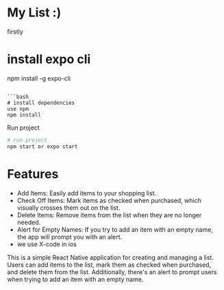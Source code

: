 # My List :)


firstly 

# install expo cli
npm install -g expo-cli
```

```bash
# install dependencies
use npm
npm install
```

Run project

```bash
# run project
npm start or expo start
```

# Features
- Add Items: Easily add items to your shopping list.
- Check Off Items: Mark items as checked when purchased, which visually crosses them out on the list.
- Delete Items: Remove items from the list when they are no longer needed.
- Alert for Empty Names: If you try to add an item with an empty name, the app will prompt you with an alert.
- we use X-code in ios

This is a simple React Native application for creating and managing a  list. Users can add items to the list, mark them as checked when purchased, and delete them from the list. Additionally, there's an alert to prompt users when trying to add an item with an empty name.


